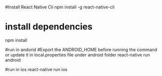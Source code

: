 #Install React Native Cli
npm install -g react-native-cli

# install dependencies
npm install

#run in andorid
 #Export the ANDROID_HOME before running the command or update it in local.properties file under android folder
react-native run android

#run in ios
react-native run ios